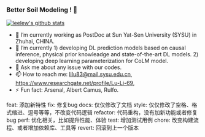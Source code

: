 ### Better Soil Modeling ! 👋

[![leelew's github stats](https://github-readme-stats.vercel.app/api?username=leelew&theme=vue)](https://github.com/leelew)

- 🔭 I’m currently working as PostDoc at Sun Yat-Sen University (SYSU) in Zhuhai, CHINA.
- 🌱 I’m currently 1) developing DL prediction models based on causal inference, physical prior knowleadge and state-of-the-art DL models. 2) developing deep learning parameterization for CoLM model.
- 💬 Ask me about any issue with our codes.
- 📫 How to reach me: lilu83@mail.sysu.edu.cn, https://www.researchgate.net/profile/Lu-Li-69, 
- ⚡ Fun fact: Arsenal, Albert Camus, Rulfo.

feat: 添加新特性
fix: 修复bug
docs: 仅仅修改了文档
style: 仅仅修改了空格、格式缩进、逗号等等，不改变代码逻辑
refactor: 代码重构，没有加新功能或者修复bug
perf: 优化相关，比如提升性能、体验
test: 增加测试用例
chore: 改变构建流程、或者增加依赖库、工具等
revert: 回滚到上一个版本
